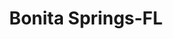 ---
title: Bonita Springs-FL
slug: bonita-springs-fl
f_state:
- cms/state/florida.md
f_locations:
- cms/payday-loan/el-aguila-16718.md
- cms/payday-loan/felix-ospina-productions-inc-17977.md
- cms/payday-loan/money-corner-21182.md
- cms/payday-loan/money-corner-21203.md
- cms/payday-loan/pronto-giro-24714.md
- cms/payday-loan/sambra-cargo-26189.md
- cms/payday-loan/selann-management-inc-26292.md
- cms/payday-loan/telecash-27178.md
updated-on: '2024-05-30T13:41:28.615Z'
created-on: '2024-05-30T13:41:28.615Z'
published-on: '2024-05-30T13:54:32.469Z'
f_city: Bonita Springs
layout: '[city].html'
tags: city
---